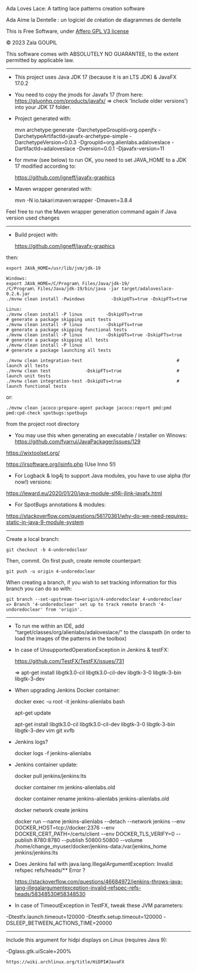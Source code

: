 Ada Loves Lace: A tatting lace patterns creation software 

Ada Aime la Dentelle : un logiciel de création de diagrammes de dentelle

This is Free Software, under [Affero GPL V3 license](license.md)

© 2023 Zala GOUPIL

This software comes with ABSOLUTELY NO GUARANTEE, to the extent permitted by applicable law.


--------------------------------------------------------------------------------------------

- This project uses Java JDK 17 (because it is an LTS JDK) & JavaFX 17.0.2

- You need to copy the jmods for Javafx 17 (from here: https://gluonhq.com/products/javafx/ => check 'Include older versions')
 into your JDK 17 folder.

- Project generated with:


    mvn archetype:generate -DarchetypeGroupId=org.openjfx -DarchetypeArtifactId=javafx-archetype-simple -DarchetypeVersion=0.0.3 -DgroupId=org.alienlabs.adaloveslace -DartifactId=adaloveslace -Dversion=0.0.1 -Djavafx-version=11


- for mvnw (see below) to run OK, you need to set JAVA_HOME to a JDK 17 modified according to:


    https://github.com/jgneff/javafx-graphics


- Maven wrapper generated with:


    mvn -N io.takari:maven:wrapper -Dmaven=3.8.4

Feel free to run the Maven wrapper generation command again if Java version used changes


--------------------------------------------------------------------------------------------

- Build project with:


    https://github.com/jgneff/javafx-graphics


then:

    
    export JAVA_HOME=/usr/lib/jvm/jdk-19

    Windows:
    export JAVA_HOME=/C/Program\ Files/Java/jdk-19/
    /C/Program\ Files/Java/jdk-19/bin/java -jar target/adaloveslace-0.2.6.jar
    ./mvnw clean install -Pwindows          -DskipUTs=true -DskipFTs=true

    Linux:
    ./mvnw clean install -P linux         -DskipUTs=true                     # generate a package skipping unit tests
    ./mvnw clean install -P linux         -DskipFTs=true                     # generate a package skipping functional tests
    ./mvnw clean install -P linux         -DskipUTs=true -DskipFTs=true      # generate a package skipping all tests
    ./mvnw clean install -P linux                                            # generate a package launching all tests

    ./mvnw clean integration-test                                    # launch all tests 
    ./mvnw clean test             -DskipFTs=true                     # launch unit tests
    ./mvnw clean integration-test -DskipUTs=true                     # launch functional tests 

or:

    ./mvnw clean jacoco:prepare-agent package jacoco:report pmd:pmd pmd:cpd-check spotbugs:spotbugs

from the project root directory

- You may use this when generating an executable / installer on Winows: https://github.com/fvarrui/JavaPackager/issues/129

https://wixtoolset.org/

https://jrsoftware.org/isinfo.php (Use Inno 5!)

- For Logback & log4j to support Java modules, you have to use alpha (for now!) versions: 

https://leward.eu/2020/01/20/java-module-slf4j-jlink-javafx.html

- For SpotBugs annotations & modules: 

https://stackoverflow.com/questions/56170361/why-do-we-need-requires-static-in-java-9-module-system


--------------------------------------------------------------------------------------------
Create a local branch:

    git checkout -b 4-undoredoclear


Then, commit. On first push, create remote counterpart:

    git push -u origin 4-undoredoclear


When creating a branch, if you wish to set tracking information for this branch you can do so with:

    git branch --set-upstream-to=origin/4-undoredoclear 4-undoredoclear
    => Branch '4-undoredoclear' set up to track remote branch '4-undoredoclear' from 'origin'.


--------------------------------------------------------------------------------------------

- To run me within an IDE, add "target/classes/org/alienlabs/adaloveslace/" to the classpath (in order to load the images of the patterns in the toolbox)


- In case of UnsupportedOperationException in Jenkins & testFX:


    https://github.com/TestFX/TestFX/issues/731

    => apt-get install libgtk3.0-cil libgtk3.0-cil-dev libgtk-3-0 libgtk-3-bin libgtk-3-dev 


- When upgrading Jenkins Docker container:


    docker exec -u root -it jenkins-alienlabs bash

    apt-get update

    apt-get install libgtk3.0-cil libgtk3.0-cil-dev libgtk-3-0 libgtk-3-bin libgtk-3-dev vim git xvfb


- Jenkins logs? 


    docker logs -f jenkins-alienlabs


- Jenkins container update:


    docker pull jenkins/jenkins:lts

    docker container rm jenkins-alienlabs.old

    docker container rename jenkins-alienlabs jenkins-alienlabs.old

    docker network create jenkins

    docker run --name jenkins-alienlabs --detach --network jenkins --env DOCKER_HOST=tcp://docker:2376 --env DOCKER_CERT_PATH=/certs/client --env DOCKER_TLS_VERIFY=0 --publish 8780:8780 --publish 50800:50800 --volume /home/change_myuser/docker/jenkins-data:/var/jenkins_home jenkins/jenkins:lts


- Does Jenkins fail with java.lang.IllegalArgumentException: Invalid refspec refs/heads/** Error ?


    https://stackoverflow.com/questions/46684972/jenkins-throws-java-lang-illegalargumentexception-invalid-refspec-refs-heads/58348530#58348530


- In case of TimeoutException in TestFX, tweak these JVM parameters:

-Dtestfx.launch.timeout=120000 -Dtestfx.setup.timeout=120000 -DSLEEP_BETWEEN_ACTIONS_TIME=20000


--------------------------------------------------------------------------------------------

Include this argument for hidpi displays on Linux (requires Java 9):

-Dglass.gtk.uiScale=200%

    https://wiki.archlinux.org/title/HiDPI#JavaFX
